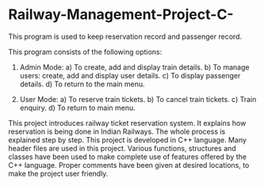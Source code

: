 # Railway-Management-Project-C-

This program is used to keep reservation record and passenger record.

This program consists of the following options:

1.	 Admin Mode:
a)	To create, add and display train details.
b)	To manage users: create, add and display user details.
c)	To display passenger details.
d)	To return to the main menu.

2.	 User Mode:
a)	To reserve train tickets.
b)	To cancel train tickets.
c)	Train enquiry.
d)	To return to main menu.

This project introduces railway ticket reservation system. 
It explains how reservation is being done in Indian Railways. 
The whole process is explained step by step. 
This project is developed in C++ language. 
Many header files are used in this project. 
Various functions, structures and classes have been used to make complete use of features offered by the C++ language. 
Proper comments have been given at desired locations, to make the project user friendly.


